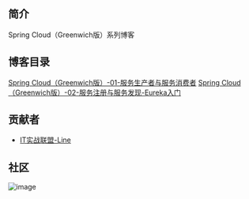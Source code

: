 ## 简介
Spring Cloud（Greenwich版）系列博客
## 博客目录
[Spring Cloud（Greenwich版）-01-服务生产者与服务消费者](https://www.jianshu.com/p/4d9ebe52c78d)
[Spring Cloud（Greenwich版）-02-服务注册与服务发现-Eureka入门](https://www.jianshu.com/p/e170e974c9a3)


## 贡献者

*   [IT实战联盟-Line](https://www.jianshu.com/u/283f93ada597)
## 社区
![image](http://upload-images.jianshu.io/upload_images/8122772-b78dee4c5818c874?imageMogr2/auto-orient/strip%7CimageView2/2/w/300)
